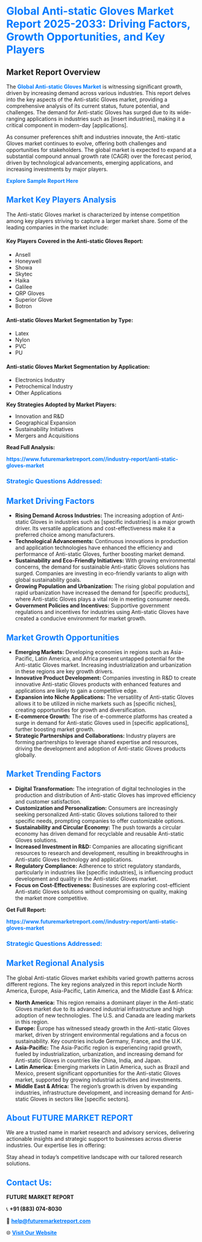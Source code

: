 <h1 style="color: #007BFF;">Global Anti-static Gloves Market Report 2025-2033: Driving Factors, Growth Opportunities, and Key Players</h1>

<section id="overview">
<h2>Market Report Overview</h2>
<p>The <a href="https://www.futuremarketreport.com//industry-report/anti-static-gloves-market" style="color: #007BFF; text-decoration: none;"><strong>Global Anti-static Gloves Market</strong></a> is witnessing significant growth, driven by increasing demand across various industries. This report delves into the key aspects of the Anti-static Gloves market, providing a comprehensive analysis of its current status, future potential, and challenges. The demand for Anti-static Gloves has surged due to its wide-ranging applications in industries such as [insert industries], making it a critical component in modern-day [applications].</p>
<p>As consumer preferences shift and industries innovate, the Anti-static Gloves market continues to evolve, offering both challenges and opportunities for stakeholders. The global market is expected to expand at a substantial compound annual growth rate (CAGR) over the forecast period, driven by technological advancements, emerging applications, and increasing investments by major players.</p>
</section>

<section id="overview">
<p><a href="https://www.futuremarketreport.com//request-sample/reportId=88503" style="color: #007BFF; text-decoration: none;"><strong>Explore Sample Report Here</strong></a></p>
</section>

<section id="key-players">
<h2 style="color: #007BFF;">Market Key Players Analysis</h2>
<p>The Anti-static Gloves market is characterized by intense competition among key players striving to capture a larger market share. Some of the leading companies in the market include:</p>
<h4>Key Players Covered in the Anti-static Gloves Report:</h4>
<ul><li>Ansell</li><li>Honeywell</li><li>Showa</li><li>Skytec</li><li>Haika</li><li>Galilee</li><li>QRP Gloves</li><li>Superior Glove</li><li>Botron</li></ul>
<h4>Anti-static Gloves Market Segmentation by Type:</h4>
<ul><li>Latex</li><li>Nylon</li><li>PVC</li><li>PU</li></ul>

<h4>Anti-static Gloves Market Segmentation by Application:</h4>
<ul><li>Electronics Industry</li><li>Petrochemical Industry</li><li>Other Applications</li></ul>
<p><strong>Key Strategies Adopted by Market Players:</strong></p>
<ul>
<li>Innovation and R&D</li>
<li>Geographical Expansion</li>
<li>Sustainability Initiatives</li>
<li>Mergers and Acquisitions</li>
</ul>
</section>

<section>
<p><strong>Read Full Analysis: </strong></p><a href="https://www.futuremarketreport.com//industry-report/anti-static-gloves-market" style="color: #007BFF; text-decoration: none;"><strong>https://www.futuremarketreport.com//industry-report/anti-static-gloves-market</strong></a>
<h3 style="color: #007BFF;">Strategic Questions Addressed:</h3>
</section>

<section id="driving-factors">
<h2 style="color: #007BFF;">Market Driving Factors</h2>
<ul>
<li><strong>Rising Demand Across Industries:</strong> The increasing adoption of Anti-static Gloves in industries such as [specific industries] is a major growth driver. Its versatile applications and cost-effectiveness make it a preferred choice among manufacturers.</li>
<li><strong>Technological Advancements:</strong> Continuous innovations in production and application technologies have enhanced the efficiency and performance of Anti-static Gloves, further boosting market demand.</li>
<li><strong>Sustainability and Eco-Friendly Initiatives:</strong> With growing environmental concerns, the demand for sustainable Anti-static Gloves solutions has surged. Companies are investing in eco-friendly variants to align with global sustainability goals.</li>
<li><strong>Growing Population and Urbanization:</strong> The rising global population and rapid urbanization have increased the demand for [specific products], where Anti-static Gloves plays a vital role in meeting consumer needs.</li>
<li><strong>Government Policies and Incentives:</strong> Supportive government regulations and incentives for industries using Anti-static Gloves have created a conducive environment for market growth.</li>
</ul>
</section>

<section id="growth-opportunities">
<h2 style="color: #007BFF;">Market Growth Opportunities</h2>
<ul>
<li><strong>Emerging Markets:</strong> Developing economies in regions such as Asia-Pacific, Latin America, and Africa present untapped potential for the Anti-static Gloves market. Increasing industrialization and urbanization in these regions are key growth drivers.</li>
<li><strong>Innovative Product Development:</strong> Companies investing in R&D to create innovative Anti-static Gloves products with enhanced features and applications are likely to gain a competitive edge.</li>
<li><strong>Expansion into Niche Applications:</strong> The versatility of Anti-static Gloves allows it to be utilized in niche markets such as [specific niches], creating opportunities for growth and diversification.</li>
<li><strong>E-commerce Growth:</strong> The rise of e-commerce platforms has created a surge in demand for Anti-static Gloves used in [specific applications], further boosting market growth.</li>
<li><strong>Strategic Partnerships and Collaborations:</strong> Industry players are forming partnerships to leverage shared expertise and resources, driving the development and adoption of Anti-static Gloves products globally.</li>
</ul>
</section>

<section id="trending-factors">
<h2 style="color: #007BFF;">Market Trending Factors</h2>
<ul>
<li><strong>Digital Transformation:</strong> The integration of digital technologies in the production and distribution of Anti-static Gloves has improved efficiency and customer satisfaction.</li>
<li><strong>Customization and Personalization:</strong> Consumers are increasingly seeking personalized Anti-static Gloves solutions tailored to their specific needs, prompting companies to offer customizable options.</li>
<li><strong>Sustainability and Circular Economy:</strong> The push towards a circular economy has driven demand for recyclable and reusable Anti-static Gloves solutions.</li>
<li><strong>Increased Investment in R&D:</strong> Companies are allocating significant resources to research and development, resulting in breakthroughs in Anti-static Gloves technology and applications.</li>
<li><strong>Regulatory Compliance:</strong> Adherence to strict regulatory standards, particularly in industries like [specific industries], is influencing product development and quality in the Anti-static Gloves market.</li>
<li><strong>Focus on Cost-Effectiveness:</strong> Businesses are exploring cost-efficient Anti-static Gloves solutions without compromising on quality, making the market more competitive.</li>
</ul>
</section>

<section>
<p><strong>Get Full Report: </strong></p><a href="https://www.futuremarketreport.com//industry-report/anti-static-gloves-market" style="color: #007BFF; text-decoration: none;"><strong>https://www.futuremarketreport.com//industry-report/anti-static-gloves-market</strong></a>
<h3 style="color: #007BFF;">Strategic Questions Addressed:</h3>
</section>


<section id="regional-analysis">
<h2 style="color: #007BFF;">Market Regional Analysis</h2>
<p>The global Anti-static Gloves market exhibits varied growth patterns across different regions. The key regions analyzed in this report include North America, Europe, Asia-Pacific, Latin America, and the Middle East & Africa:</p>
<ul>
<li><strong>North America:</strong> This region remains a dominant player in the Anti-static Gloves market due to its advanced industrial infrastructure and high adoption of new technologies. The U.S. and Canada are leading markets in this region.</li>
<li><strong>Europe:</strong> Europe has witnessed steady growth in the Anti-static Gloves market, driven by stringent environmental regulations and a focus on sustainability. Key countries include Germany, France, and the U.K.</li>
<li><strong>Asia-Pacific:</strong> The Asia-Pacific region is experiencing rapid growth, fueled by industrialization, urbanization, and increasing demand for Anti-static Gloves in countries like China, India, and Japan.</li>
<li><strong>Latin America:</strong> Emerging markets in Latin America, such as Brazil and Mexico, present significant opportunities for the Anti-static Gloves market, supported by growing industrial activities and investments.</li>
<li><strong>Middle East & Africa:</strong> The region’s growth is driven by expanding industries, infrastructure development, and increasing demand for Anti-static Gloves in sectors like [specific sectors].</li>
</ul>
</section>

<footer>
<h2 style="color: #007BFF;">About FUTURE MARKET REPORT</h2>
<p>We are a trusted name in market research and advisory services, delivering actionable insights and strategic support to businesses across diverse industries. Our expertise lies in offering:</p>

<p>Stay ahead in today’s competitive landscape with our tailored research solutions.</p>

<h2 style="color: #007BFF;">Contact Us:</h2>
<p><strong>FUTURE MARKET REPORT</strong></p>
<p>📞 <strong>+91 (883) 074-8030</strong></p>
<p>📧 <strong><a href="mailto:help@futuremarketreport.com" style="color: #007BFF;">help@futuremarketreport.com</a></strong></p>
<p>🌐 <strong><a href="https://www.futuremarketreport.com/" style="color: #007BFF;">Visit Our Website</a></strong></p>
</footer>